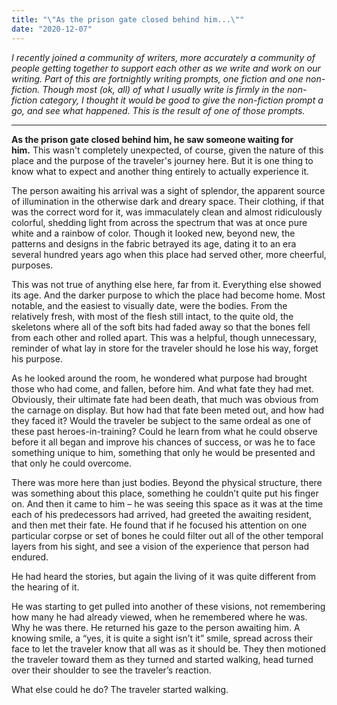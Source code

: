 ```yaml
---
title: "\"As the prison gate closed behind him...\""
date: "2020-12-07"
---
```


_I recently joined a community of writers, more accurately a community of people getting together to support each other as we write and work on our writing. Part of this are fortnightly writing prompts, one fiction and one non-fiction. Though most (ok, all) of what I usually write is firmly in the non-fiction category, I thought it would be good to give the non-fiction prompt a go, and see what happened. This is the result of one of those prompts._

* * *

**As the prison gate closed behind him, he saw someone waiting for him.** This wasn't completely unexpected, of course, given the nature of this place and the purpose of the traveler's journey here. But it is one thing to know what to expect and another thing entirely to actually experience it.

The person awaiting his arrival was a sight of splendor, the apparent source of illumination in the otherwise dark and dreary space. Their clothing, if that was the correct word for it, was immaculately clean and almost ridiculously colorful, shedding light from across the spectrum that was at once pure white and a rainbow of color. Though it looked new, beyond new, the patterns and designs in the fabric betrayed its age, dating it to an era several hundred years ago when this place had served other, more cheerful, purposes.

This was not true of anything else here, far from it. Everything else showed its age. And the darker purpose to which the place had become home. Most notable, and the easiest to visually date, were the bodies. From the relatively fresh, with most of the flesh still intact, to the quite old, the skeletons where all of the soft bits had faded away so that the bones fell from each other and rolled apart. This was a helpful, though unnecessary, reminder of what lay in store for the traveler should he lose his way, forget his purpose.

As he looked around the room, he wondered what purpose had brought those who had come, and fallen, before him. And what fate they had met. Obviously, their ultimate fate had been death, that much was obvious from the carnage on display. But how had that fate been meted out, and how had they faced it? Would the traveler be subject to the same ordeal as one of these past heroes-in-training? Could he learn from what he could observe before it all began and improve his chances of success, or was he to face something unique to him, something that only he would be presented and that only he could overcome.

There was more here than just bodies. Beyond the physical structure, there was something about this place, something he couldn’t quite put his finger on. And then it came to him – he was seeing this space as it was at the time each of his predecessors had arrived, had greeted the awaiting resident, and then met their fate. He found that if he focused his attention on one particular corpse or set of bones he could filter out all of the other temporal layers from his sight, and see a vision of the experience that person had endured.

He had heard the stories, but again the living of it was quite different from the hearing of it.

He was starting to get pulled into another of these visions, not remembering how many he had already viewed, when he remembered where he was. Why he was there. He returned his gaze to the person awaiting him. A knowing smile, a “yes, it is quite a sight isn’t it” smile, spread across their face to let the traveler know that all was as it should be. They then motioned the traveler toward them as they turned and started walking, head turned over their shoulder to see the traveler’s reaction.

What else could he do? The traveler started walking.
